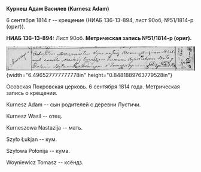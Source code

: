 **Курнеш Адам Василев (Kurnesz Adam)**

6 сентября 1814 г -- крещение (НИАБ 136-13-894, лист 90об, №51/1814-р
(ориг)).

**НИАБ 136-13-894:** Лист 90об. **Метрическая запись №51/1814-р
(ориг).**

![](./media/e499b6f9ca17c3537fa92ba0ad5f1b8a8060a456.png){width="6.496527777777778in"
height="0.8481889763779528in"}

Осовская Покровская церковь. 6 сентября 1814 года. Метрическая запись о
крещении.

Kurnesz Adam -- сын родителей с деревни Лустичи.

Kurnesz Wasil -- отец.

Kurneszowa Nastazija -- мать.

Szyło Łukjan -- кум.

Szyłowa Połonija -- кума.

Woyniewicz Tomasz -- ксёндз.
